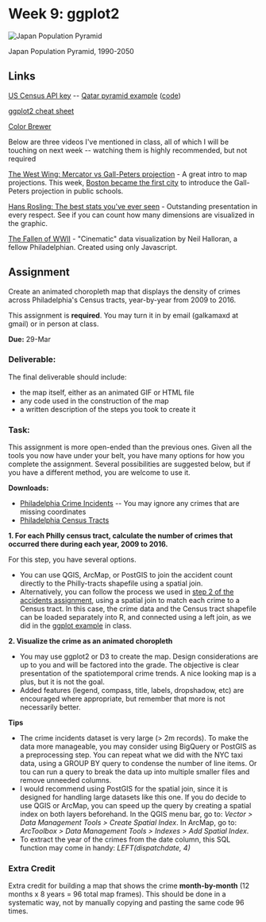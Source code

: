 # Week 9: ggplot2

![Japan Population Pyramid](https://blueshift.io/japan-population-pyramid.gif "Japan Population Pyramid")

Japan Population Pyramid, 1990-2050


## Links

[US Census API key](http://api.census.gov/data/key_signup.html) -- [Qatar pyramid example](https://github.com/MUSA-620-Fall-2017/MUSA-620-Week-9/blob/master/qatar-population-pyramid.md) ([code](https://github.com/MUSA-620-Fall-2017/MUSA-620-Week-9/blob/master/qatar-population-pyramid.md)) 

[ggplot2 cheat sheet](https://www.rstudio.com/wp-content/uploads/2016/11/ggplot2-cheatsheet-2.1.pdf)

[Color Brewer](http://colorbrewer2.org/)

Below are three videos I've mentioned in class, all of which I will be touching on next week -- watching them is highly recommended, but not required

[The West Wing: Mercator vs Gall-Peters projection](https://www.youtube.com/watch?v=vVX-PrBRtTY) - A great intro to map projections. This week, [Boston became the first city](http://www.npr.org/sections/thetwo-way/2017/03/21/520938221/boston-students-get-a-glimpse-of-a-whole-new-world-with-different-maps) to introduce the Gall-Peters projection in public schools.

[Hans Rosling: The best stats you've ever seen](https://www.ted.com/talks/hans_rosling_shows_the_best_stats_you_ve_ever_seen) - Outstanding presentation in every respect. See if you can count how many dimensions are visualized in the graphic.

[The Fallen of WWII](http://www.fallen.io/) - "Cinematic" data visualization by Neil Halloran, a fellow Philadelphian. Created using only Javascript.


## Assignment

Create an animated choropleth map that displays the density of crimes across Philadelphia's Census tracts, year-by-year from 2009 to 2016.

This assignment is **required**. You may turn it in by email (galkamaxd at gmail) or in person at class.

**Due:** 29-Mar

### Deliverable:

The final deliverable should include:
- the map itself, either as an animated GIF or HTML file
- any code used in the construction of the map
- a written description of the steps you took to create it

### Task:

This assignment is more open-ended than the previous ones. Given all the tools you now have under your belt, you have many options for how you complete the assignment. Several possibilities are suggested below, but if you have a different method, you are welcome to use it.

**Downloads:**
- [Philadelphia Crime Incidents](https://www.opendataphilly.org/dataset/crime-incidents) -- You may ignore any crimes that are missing coordinates 
- [Philadelphia Census Tracts](https://github.com/MUSA-620-Fall-2017/MUSA-620-Week-2)


**1. For each Philly census tract, calculate the number of crimes that occurred there during each year, 2009 to 2016.**

For this step, you have several options.
- You can use QGIS, ArcMap, or PostGIS to join the accident count directly to the Philly-tracts shapefile using a spatial join.
- Alternatively, you can follow the process we used in [step 2 of the accidents assignment](https://github.com/MUSA-620-Fall-2017/MUSA-620-Week-6), using a spatial join to match each crime to a Census tract. In this case, the crime data and the Census tract shapefile can be loaded separately into R, and connected using a left join, as we did in the [ggplot example](https://github.com/MUSA-620-Fall-2017/MUSA-620-Week-9/blob/master/ggplot2-map.R) in class.


**2. Visualize the crime as an animated choropleth**

- You may use ggplot2 or D3 to create the map. Design considerations are up to you and will be factored into the grade. The objective is clear presentation of the spatiotemporal crime trends. A nice looking map is a plus, but it is not the goal.
- Added features (legend, compass, title, labels, dropshadow, etc) are encouraged where appropriate, but remember that more is not necessarily better.

**Tips**

- The crime incidents dataset is very large (> 2m records). To make the data more manageable, you may consider using BigQuery or PostGIS as a preprocessing step. You can repeat what we did with the NYC taxi data, using a GROUP BY query to condense the number of line items. Or tou can run a query to break the data up into multiple smaller files and remove unneeded columns.
- I would recommend using PostGIS for the spatial join, since it is designed for handling large datasets like this one. If you do decide to use QGIS or ArcMap, you can speed up the query by creating a spatial index on both layers beforehand. In the QGIS menu bar, go to: *Vector > Data Management Tools > Create Spatial Index*. In ArcMap, go to: *ArcToolbox > Data Management Tools > Indexes > Add Spatial Index*.
- To extract the year of the crimes from the date column, this SQL function may come in handy: *LEFT(dispatchdate, 4)*


### Extra Credit
Extra credit for building a map that shows the crime **month-by-month** (12 months x 8 years = 96 total map frames). This should be done in a systematic way, not by manually copying and pasting the same code 96 times.
